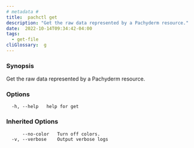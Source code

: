 ```yaml
---
# metadata # 
title:  pachctl get
description: "Get the raw data represented by a Pachyderm resource."
date:  2022-10-14T09:34:42-04:00
tags:
  - get-file
cliGlossary:  g
---
```


### Synopsis

Get the raw data represented by a Pachyderm resource.

### Options

```
  -h, --help   help for get
```

### Inherited Options

```
      --no-color   Turn off colors.
  -v, --verbose    Output verbose logs
```

